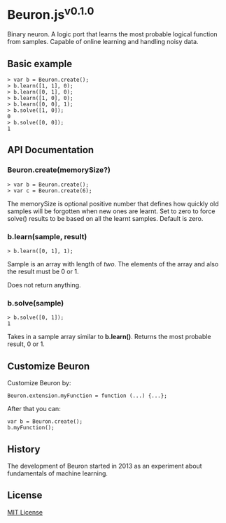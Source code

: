 # Beuron.js<sup>v0.1.0</sup>

Binary neuron. A logic port that learns the most probable logical function from samples. Capable of online learning and handling noisy data.


## Basic example

    > var b = Beuron.create();
    > b.learn([1, 1], 0);
    > b.learn([0, 1], 0);
    > b.learn([1, 0], 0);
    > b.learn([0, 0], 1);
    > b.solve([1, 0]);
    0
    > b.solve([0, 0]);
    1

## API Documentation

### Beuron.create(memorySize?)

    > var b = Beuron.create();
    > var c = Beuron.create(6);

The memorySize is optional positive number that defines how quickly old samples will be forgotten when new ones are learnt. Set to zero to force solve() results to be based on all the learnt samples. Default is zero.

### b.learn(sample, result)

    > b.learn([0, 1], 1);

Sample is an array with length of _two_. The elements of the array and also the result must be 0 or 1.

Does not return anything.

### b.solve(sample)

    > b.solve([0, 1]);
    1

Takes in a sample array similar to __b.learn()__. Returns the most probable result, 0 or 1.

## Customize Beuron

Customize Beuron by:

    Beuron.extension.myFunction = function (...) {...};

After that you can:

    var b = Beuron.create();
    b.myFunction();

## History

The development of Beuron started in 2013 as an experiment about fundamentals of machine learning.

## License

[MIT License](../blob/master/LICENSE)
